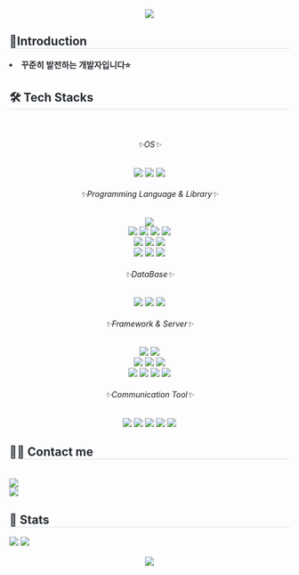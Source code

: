 
<!--
### Hi there 👋

**unit9090/unit9090** is a ✨ _special_ ✨ repository because its `README.md` (this file) appears on your GitHub profile.

Here are some ideas to get you started:

- 🔭 I’m currently working on ...
- 🌱 I’m currently learning ...
- 👯 I’m looking to collaborate on ...
- 🤔 I’m looking for help with ...
- 💬 Ask me about ...
- 📫 How to reach me: ...
- 😄 Pronouns: ...
- ⚡ Fun fact: ...
-->

<!-- 헤더 -->
<div align="center">
    <img src="https://capsule-render.vercel.app/api?type=slice&color=gradient&height=180&text=Hello!%20It's%20me!&animation=fadeIn&fontColor=212a3e&fontSize=70" />
</div>
<!-- 자기소개 -->
<div style="text-align: left;">
    <h2 style="border-bottom: 1px solid #d8dee4; color: #282d33;"> 💎Introduction </h2>
    <div style="font-weight: 700; font-size: 15px; text-align: left; color: #282d33;">
        <li> 꾸준히 발전하는 개발자입니다⭐
    </div>
</div>
<!-- 기술 -->
<div style="text-align: left;">
    <h2 style="border-bottom: 1px solid #d8dee4; color: #282d33;"> 🛠️ Tech Stacks </h2> <br>
    <div align="center">
      <!-- OS -->
      <h6>✨OS✨</h6>
			<img src="https://img.shields.io/badge/Windows-0078D4?style=flat-square&logo=Windows&logoColor=white">
      <img src="https://img.shields.io/badge/Android-3DDC84?style=flat-square&logo=Android&logoColor=white">
      <img src="https://img.shields.io/badge/Linux-FCC624?style=flat-square&logo=Linux&logoColor=white">
      <br />
      <!-- Programming Language & Library -->
      <h6>✨Programming Language & Library✨</h6>
      <img src="https://img.shields.io/badge/C-A8B9CC?style=flat-square&logo=C&logoColor=white">
			<br />
      <img src="https://img.shields.io/badge/Java-007396?style=flat-square&logo=Java&logoColor=white">
      <img src="https://img.shields.io/badge/Javascript-F7DF1E?style=flat-square&logo=Javascript&logoColor=white">
      <img src="https://img.shields.io/badge/jQuery-0769AD?style=flat-square&logo=jQuery&logoColor=white">
			<img src="https://img.shields.io/badge/Thymeleaf-005F0F?style=flat-square&logo=Thymeleaf&logoColor=white">
			<br />
      <img src="https://img.shields.io/badge/Python-3776AB?style=flat-square&logo=Python&logoColor=white">
			<img src="https://img.shields.io/badge/pandas-150458?style=flat-square&logo=pandas&logoColor=white">
			<img src="https://img.shields.io/badge/NumPy-013243?style=flat-square&logo=NumPy&logoColor=white">
			<br />
      <img src="https://img.shields.io/badge/HTML5-E34F26?style=flat-square&logo=HTML5&logoColor=white">
      <img src="https://img.shields.io/badge/CSS3-1572B6?style=flat-square&logo=CSS3&logoColor=white">
      <img src="https://img.shields.io/badge/Bootstrap-7952B3?style=flat-square&logo=Bootstrap&logoColor=white">
      <br />
      <!-- DataBase -->
			<h6>✨DataBase✨</h6>
      <img src="https://img.shields.io/badge/MariaDB-003545?style=flat-square&logo=MariaDB&logoColor=white">
      <img src="https://img.shields.io/badge/MySQL-4479A1?style=flat-square&logo=MySQL&logoColor=white">
      <img src="https://img.shields.io/badge/Oracle-F80000?style=flat-square&logo=Oracle&logoColor=white">
      <br />
      <!-- framework & server -->
			<h6>✨Framework & Server✨</h6>
			<img src="https://img.shields.io/badge/arduino-00878F?style=flat-square&logo=arduino&logoColor=white">
			<img src="https://img.shields.io/badge/raspberrypi-A22846?style=flat-square&logo=raspberrypi&logoColor=white">
			<br />
			<img src="https://img.shields.io/badge/visualstudio-5C2D91?style=flat-square&logo=visualstudio&logoColor=white">
			<img src="https://img.shields.io/badge/visualstudiocode-007ACC?style=flat-square&logo=visualstudiocode&logoColor=white">
			<img src="https://img.shields.io/badge/googlecolab-F9AB00?style=flat-square&logo=googlecolab&logoColor=white">
			<br />
			<img src="https://img.shields.io/badge/eclipseide-2C2255?style=flat-square&logo=eclipseide&logoColor=white">
      <img src="https://img.shields.io/badge/Spring-6DB33F?style=flat-square&logo=Spring&logoColor=white">
      <img src="https://img.shields.io/badge/Spring Boot-6DB33F?style=flat-square&logo=Spring Boot&logoColor=white">
      <img src="https://img.shields.io/badge/Apache Tomcat-F8DC75?style=flat-square&logo=Apache Tomcat&logoColor=white">
      <br />
      <!-- communication tool -->
			<h6>✨Communication Tool✨</h6>
      <img src="https://img.shields.io/badge/Discord-5865F2?style=flat-square&logo=Discord&logoColor=white">
      <img src="https://img.shields.io/badge/Github-181717?style=flat-square&logo=Github&logoColor=white">
      <img src="https://img.shields.io/badge/Jenkins-D24939?style=flat-square&logo=Jenkins&logoColor=white">
      <img src="https://img.shields.io/badge/Slack-4A154B?style=flat-square&logo=Slack&logoColor=white">
      <img src="https://img.shields.io/badge/Trello-0052CC?style=flat-square&logo=Trello&logoColor=white">
    </div>
</div>
<!-- 연락 수단 -->
<div style="text-align: left;">
    <h2 style="border-bottom: 1px solid #d8dee4; color: #282d33;"> 🧑‍💻 Contact me </h2> <br>
    <div>
        <a href=mailto:unit9099@gmail.com>
            <img src="https://img.shields.io/badge/Gmail-EA4335?style=flat-square&logo=Gmail&logoColor=white&link=mailto:unit9099@gmail.com">
        </a>
				<br />
        <a href="https://hits.seeyoufarm.com">
            <img src="https://hits.seeyoufarm.com/api/count/incr/badge.svg?url=https%3A%2F%2Fgithub.com%2Funit9090%2F&count_bg=%23000000&title_bg=%23000000&icon=github.svg&icon_color=%23FFFFFF&title=GitHub&edge_flat=false" />
        </a>
    </div>
</div>
<!-- 레벨 -->
<div style="text-align: left;">
  <h2 style="border-bottom: 1px solid #d8dee4; color: #282d33;"> 🏅 Stats </h2>
	<div>
		<img src="https://github-readme-stats.vercel.app/api?username=unit9090&theme=vue&show_icons=true&repo=github-readme-stats">
		<img src="https://github-readme-stats.vercel.app/api/top-langs/?username=unit9090&layout=compact">
	</div>
</div>
<br />
<div align="center">
	<img src="http://mazassumnida.wtf/api/generate_badge?boj=cnldjqrldnjs)">
</div>
